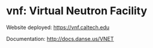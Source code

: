 # vnf: Virtual Neutron Facility

Website deployed: https://vnf.caltech.edu

Documentation: http://docs.danse.us/VNET
